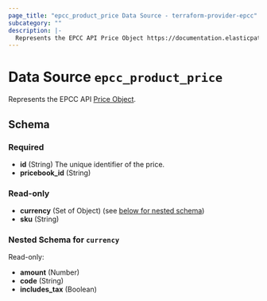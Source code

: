 ```yaml
---
page_title: "epcc_product_price Data Source - terraform-provider-epcc"
subcategory: ""
description: |-
  Represents the EPCC API Price Object https://documentation.elasticpath.com/commerce-cloud/docs/api/pcm/pricebooks/prices/create-product-prices.html.
---
```


# Data Source `epcc_product_price`

Represents the EPCC API [Price Object](https://documentation.elasticpath.com/commerce-cloud/docs/api/pcm/pricebooks/prices/create-product-prices.html).



## Schema

### Required

- **id** (String) The unique identifier of the price.
- **pricebook_id** (String)

### Read-only

- **currency** (Set of Object) (see [below for nested schema](#nestedatt--currency))
- **sku** (String)

<a id="nestedatt--currency"></a>
### Nested Schema for `currency`

Read-only:

- **amount** (Number)
- **code** (String)
- **includes_tax** (Boolean)


